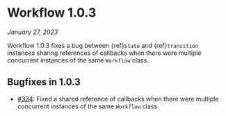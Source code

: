 # Workflow 1.0.3

*January 27, 2023*


Workflow 1.0.3 fixes a bug between {ref}`State` and {ref}`transition` instances sharing
references of callbacks when there were multiple concurrent instances of the same `Workflow`
class.


## Bugfixes in 1.0.3

- [#334](https://github.com/fgmacedo/python-statemachine/issues/334): Fixed a shared reference
  of callbacks when there were multiple concurrent instances of the same `Workflow` class.
